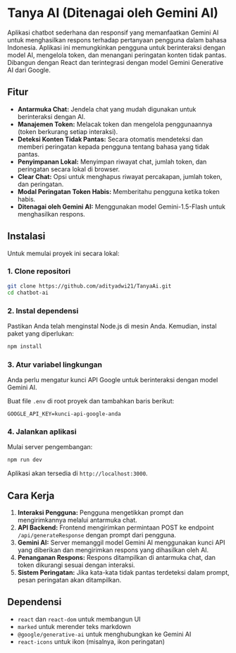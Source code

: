 # Tanya AI (Ditenagai oleh Gemini AI)

Aplikasi chatbot sederhana dan responsif yang memanfaatkan Gemini AI untuk menghasilkan respons terhadap pertanyaan pengguna dalam bahasa Indonesia. Aplikasi ini memungkinkan pengguna untuk berinteraksi dengan model AI, mengelola token, dan menangani peringatan konten tidak pantas. Dibangun dengan React dan terintegrasi dengan model Gemini Generative AI dari Google.

## Fitur

- **Antarmuka Chat:** Jendela chat yang mudah digunakan untuk berinteraksi dengan AI.
- **Manajemen Token:** Melacak token dan mengelola penggunaannya (token berkurang setiap interaksi).
- **Deteksi Konten Tidak Pantas:** Secara otomatis mendeteksi dan memberi peringatan kepada pengguna tentang bahasa yang tidak pantas.
- **Penyimpanan Lokal:** Menyimpan riwayat chat, jumlah token, dan peringatan secara lokal di browser.
- **Clear Chat:** Opsi untuk menghapus riwayat percakapan, jumlah token, dan peringatan.
- **Modal Peringatan Token Habis:** Memberitahu pengguna ketika token habis.
- **Ditenagai oleh Gemini AI:** Menggunakan model Gemini-1.5-Flash untuk menghasilkan respons.

## Instalasi

Untuk memulai proyek ini secara lokal:

### 1. Clone repositori
```bash
git clone https://github.com/adityadwi21/TanyaAi.git
cd chatbot-ai
```

### 2. Instal dependensi
Pastikan Anda telah menginstal Node.js di mesin Anda. Kemudian, instal paket yang diperlukan:

```bash
npm install
```

### 3. Atur variabel lingkungan
Anda perlu mengatur kunci API Google untuk berinteraksi dengan model Gemini AI.

Buat file `.env` di root proyek dan tambahkan baris berikut:

```
GOOGLE_API_KEY=kunci-api-google-anda
```

### 4. Jalankan aplikasi
Mulai server pengembangan:

```bash
npm run dev
```

Aplikasi akan tersedia di `http://localhost:3000`.

## Cara Kerja

1. **Interaksi Pengguna:** Pengguna mengetikkan prompt dan mengirimkannya melalui antarmuka chat.
2. **API Backend:** Frontend mengirimkan permintaan POST ke endpoint `/api/generateResponse` dengan prompt dari pengguna.
3. **Gemini AI:** Server memanggil model Gemini AI menggunakan kunci API yang diberikan dan mengirimkan respons yang dihasilkan oleh AI.
4. **Penanganan Respons:** Respons ditampilkan di antarmuka chat, dan token dikurangi sesuai dengan interaksi.
5. **Sistem Peringatan:** Jika kata-kata tidak pantas terdeteksi dalam prompt, pesan peringatan akan ditampilkan.

## Dependensi

- `react` dan `react-dom` untuk membangun UI
- `marked` untuk merender teks markdown
- `@google/generative-ai` untuk menghubungkan ke Gemini AI
- `react-icons` untuk ikon (misalnya, ikon peringatan)

